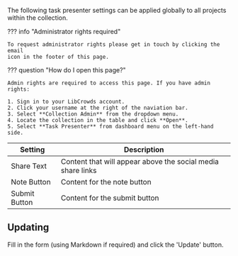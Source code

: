 The following task presenter settings can be applied globally to all projects
within the collection.

??? info "Administrator rights required"

    To request administrator rights please get in touch by clicking the email
    icon in the footer of this page.

??? question "How do I open this page?"

    Admin rights are required to access this page. If you have admin rights:

    1. Sign in to your LibCrowds account.
    2. Click your username at the right of the naviation bar.
    3. Select **Collection Admin** from the dropdown menu.
    4. Locate the collection in the table and click **Open**.
    5. Select **Task Presenter** from dashboard menu on the left-hand side.

| Setting       | Description                                                 |
|---------------|-------------------------------------------------------------|
| Share Text    | Content that will appear above the social media share links |
| Note Button   | Content for the note button                                 |
| Submit Button | Content for the submit button                               |

## Updating

Fill in the form (using Markdown if required) and click the 'Update' button.
